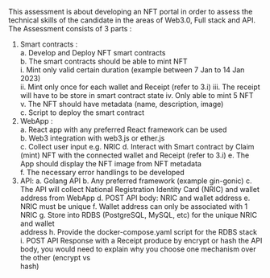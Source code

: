 This assessment is about developing an NFT portal in order to assess the technical skills of the  candidate in the areas of Web3.0, Full stack and API.  
The Assessment consists of 3 parts :
1. Smart contracts :  
   a. Develop and Deploy NFT smart contracts  
   b. The smart contracts should be able to mint NFT  
   i. Mint only valid certain duration (example between 7 Jan to 14 Jan 2023)  
   ii. Mint only once for each wallet and Receipt (refer to 3.i)
   iii. The receipt will have to be store in smart contract state
   iv. Only able to mint 5 NFT  
   v. The NFT should have metadata (name, description, image)  
   c. Script to deploy the smart contract
2. WebApp :  
   a. React app with any preferred React framework can be used  
   b. Web3 integration with web3.js or ether.js  
   c. Collect user input e.g. NRIC
   d. Interact with Smart contract by Claim (mint) NFT with the connected wallet and  Receipt (refer to 3.i)
   e. The App should display the NFT image from NFT metadata  
   f. The necessary error handlings to be developed
3. API:
   a. Golang API
   b. Any preferred framework (example gin-gonic)
   c. The API will collect National Registration Identity Card (NRIC) and wallet address  from WebApp
   d. POST API body: NRIC and wallet address
   e. NRIC must be unique
   f. Wallet address can only be associated with 1 NRIC
   g. Store into RDBS (PostgreSQL, MySQL, etc) for the unique NRIC and wallet  
   address
   h. Provide the docker-compose.yaml script for the RDBS stack
   i. POST API Response with a Receipt produce by encrypt or hash the API body, you  would need to explain why you choose one mechanism over the other (encrypt vs  
   hash) 
